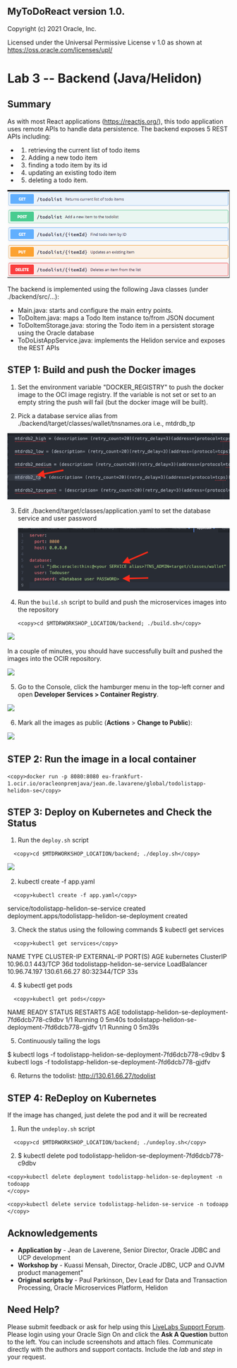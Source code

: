 ## MyToDoReact version 1.0.
Copyright (c) 2021 Oracle, Inc.

Licensed under the Universal Permissive License v 1.0 as shown at https://oss.oracle.com/licenses/upl/

# Lab 3 -- Backend (Java/Helidon)

## **Summary**

As with most React applications (https://reactjs.org/), this todo application uses remote APIs to handle data persistence. The backend exposes 5 REST APIs including:
- 1) retrieving the current list of todo items
- 2) Adding a new todo item
- 3) finding a todo item by its id
- 4) updating an existing todo item
- 5) deleting a todo item.

![](images/Backend-APIs.png " ")

The backend is implemented using the following Java classes (under ./backend/src/...):   
- Main.java: starts and configure the main entry points.
- ToDoItem.java: maps a Todo Item instance to/from JSON  document
- ToDoItemStorage.java: storing the Todo item in a persistent storage using the Oracle database
- ToDoListAppService.java: implements the Helidon service and exposes the REST APIs


## **STEP 1**: Build and push the Docker images

1. Set the environment variable "DOCKER_REGISTRY" to push the docker image to the OCI image registry. If the variable is not set or set to an empty string the push will fail (but the docker image will be built).


2. Pick a database service alias from ./backend/target/classes/wallet/tnsnames.ora i.e., mtdrdb_tp

![](images/tnsnames-ora.png " ")

3. Edit ./backend/target/classes/application.yaml to set the database service and user password

   ![](images/application-yaml.png " ")


4. Run the `build.sh` script to build and push the
    microservices images into the repository

    ```
    <copy>cd $MTDRWORKSHOP_LOCATION/backend; ./build.sh</copy>
    ```

  ![](images/70e6b9bab9f2e247e950e50745de802d.png " ")

  In a couple of minutes, you should have successfully built and pushed the images into the OCIR repository.

  ![](images/bdd2f05cfc0d1aac84b09dbe5b48993a.png " ")

5.  Go to the Console, click the hamburger menu in the top-left corner and open
    **Developer Services > Container Registry**.

  ![](images/efcd98db89441f5a40389c99e5afd4b5.png " ")

6. Mark all the images as public (**Actions** > **Change to Public**):

  ![](images/71310f61e92f7c1167f2016bb17d67b0.png " ")


## **STEP 2**: Run the image in a local container

```
<copy>docker run -p 8080:8080 eu-frankfurt-1.ocir.io/oracleonpremjava/jean.de.lavarene/global/todolistapp-helidon-se</copy>
```

## **STEP 3**: Deploy on Kubernetes and Check the Status

1. Run the `deploy.sh` script

```
  <copy>cd $MTDRWORKSHOP_LOCATION/backend; ./deploy.sh</copy>
```

  ![](images/70e6b9bab9f2e247e950e50745de802d.png " ")

2. kubectl create -f app.yaml
```
  <copy>kubectl create -f app.yaml</copy>
```

service/todolistapp-helidon-se-service created
deployment.apps/todolistapp-helidon-se-deployment created

3. Check the status using the following commands
$ kubectl get services
```
  <copy>kubectl get services</copy>
```
NAME                             TYPE           CLUSTER-IP     EXTERNAL-IP    PORT(S)        AGE
kubernetes                       ClusterIP      10.96.0.1      <none>         443/TCP        36d
todolistapp-helidon-se-service   LoadBalancer   10.96.74.197   130.61.66.27   80:32344/TCP   33s

4. $ kubectl get pods
```
  <copy>kubectl get pods</copy>
```
NAME                                                 READY   STATUS    RESTARTS   AGE
todolistapp-helidon-se-deployment-7fd6dcb778-c9dbv   1/1     Running   0          5m40s
todolistapp-helidon-se-deployment-7fd6dcb778-gjdfv   1/1     Running   0          5m39s

5. Continuously tailing the logs

$ kubectl logs -f todolistapp-helidon-se-deployment-7fd6dcb778-c9dbv
$ kubectl logs -f todolistapp-helidon-se-deployment-7fd6dcb778-gjdfv

6. Returns the todolist:
  http://130.61.66.27/todolist


## **STEP 4**: ReDeploy on Kubernetes
If the image has changed, just delete the pod and it will be recreated

1. Run the `undeploy.sh` script
```
  <copy>cd $MTDRWORKSHOP_LOCATION/backend; ./undeploy.sh</copy>
```

2. $ kubectl delete pod todolistapp-helidon-se-deployment-7fd6dcb778-c9dbv

```
<copy>kubectl delete deployment todolistapp-helidon-se-deployment -n todoapp
</copy>
```
```
<copy>kubectl delete service todolistapp-helidon-se-service -n todoapp </copy>

```

## Acknowledgements
* **Application by** - Jean de Laverene, Senior Director, Oracle JDBC and UCP development
* **Workshop by** - Kuassi Mensah, Director, Oracle JDBC, UCP and OJVM product management"
* **Original scripts by** - Paul Parkinson, Dev Lead for Data and Transaction Processing, Oracle Microservices Platform, Helidon

## Need Help?
Please submit feedback or ask for help using this [LiveLabs Support Forum](https://community.oracle.com/tech/developers/categories/building-microservices-with-oracle-converged-database). Please login using your Oracle Sign On and click the **Ask A Question** button to the left.  You can include screenshots and attach files.  Communicate directly with the authors and support contacts.  Include the *lab* and *step* in your request.
